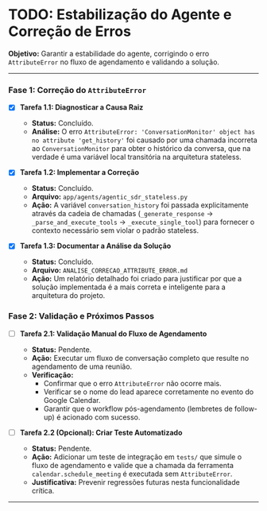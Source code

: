 # TODO: Estabilização do Agente e Correção de Erros

**Objetivo:** Garantir a estabilidade do agente, corrigindo o erro `AttributeError` no fluxo de agendamento e validando a solução.

---

### Fase 1: Correção do `AttributeError`

-   [x] **Tarefa 1.1: Diagnosticar a Causa Raiz**
    -   **Status:** Concluído.
    -   **Análise:** O erro `AttributeError: 'ConversationMonitor' object has no attribute 'get_history'` foi causado por uma chamada incorreta ao `ConversationMonitor` para obter o histórico da conversa, que na verdade é uma variável local transitória na arquitetura stateless.

-   [x] **Tarefa 1.2: Implementar a Correção**
    -   **Status:** Concluído.
    -   **Arquivo:** `app/agents/agentic_sdr_stateless.py`
    -   **Ação:** A variável `conversation_history` foi passada explicitamente através da cadeia de chamadas (`_generate_response` -> `_parse_and_execute_tools` -> `_execute_single_tool`) para fornecer o contexto necessário sem violar o padrão stateless.

-   [x] **Tarefa 1.3: Documentar a Análise da Solução**
    -   **Status:** Concluído.
    -   **Arquivo:** `ANALISE_CORRECAO_ATTRIBUTE_ERROR.md`
    -   **Ação:** Um relatório detalhado foi criado para justificar por que a solução implementada é a mais correta e inteligente para a arquitetura do projeto.

### Fase 2: Validação e Próximos Passos

-   [ ] **Tarefa 2.1: Validação Manual do Fluxo de Agendamento**
    -   **Status:** Pendente.
    -   **Ação:** Executar um fluxo de conversação completo que resulte no agendamento de uma reunião.
    -   **Verificação:**
        -   Confirmar que o erro `AttributeError` não ocorre mais.
        -   Verificar se o nome do lead aparece corretamente no evento do Google Calendar.
        -   Garantir que o workflow pós-agendamento (lembretes de follow-up) é acionado com sucesso.

-   [ ] **Tarefa 2.2 (Opcional): Criar Teste Automatizado**
    -   **Status:** Pendente.
    -   **Ação:** Adicionar um teste de integração em `tests/` que simule o fluxo de agendamento e valide que a chamada da ferramenta `calendar.schedule_meeting` é executada sem `AttributeError`.
    -   **Justificativa:** Prevenir regressões futuras nesta funcionalidade crítica.

---
